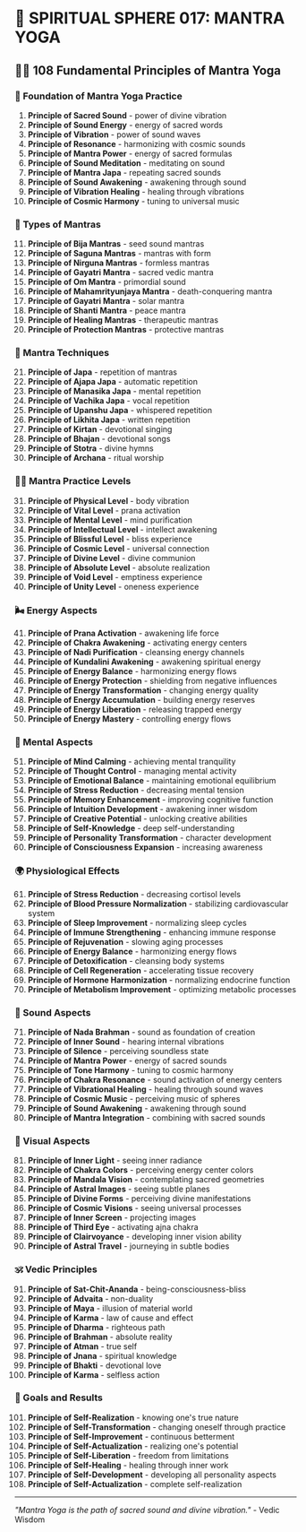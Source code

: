 # 🌟 SPIRITUAL SPHERE 017: MANTRA YOGA

## 🧘‍♀️ 108 Fundamental Principles of Mantra Yoga

### 🌌 Foundation of Mantra Yoga Practice

1. **Principle of Sacred Sound** - power of divine vibration
2. **Principle of Sound Energy** - energy of sacred words
3. **Principle of Vibration** - power of sound waves
4. **Principle of Resonance** - harmonizing with cosmic sounds
5. **Principle of Mantra Power** - energy of sacred formulas
6. **Principle of Sound Meditation** - meditating on sound
7. **Principle of Mantra Japa** - repeating sacred sounds
8. **Principle of Sound Awakening** - awakening through sound
9. **Principle of Vibration Healing** - healing through vibrations
10. **Principle of Cosmic Harmony** - tuning to universal music

### 🎯 Types of Mantras

11. **Principle of Bija Mantras** - seed sound mantras
12. **Principle of Saguna Mantras** - mantras with form
13. **Principle of Nirguna Mantras** - formless mantras
14. **Principle of Gayatri Mantra** - sacred vedic mantra
15. **Principle of Om Mantra** - primordial sound
16. **Principle of Mahamrityunjaya Mantra** - death-conquering mantra
17. **Principle of Gayatri Mantra** - solar mantra
18. **Principle of Shanti Mantra** - peace mantra
19. **Principle of Healing Mantras** - therapeutic mantras
20. **Principle of Protection Mantras** - protective mantras

### 🌟 Mantra Techniques

21. **Principle of Japa** - repetition of mantras
22. **Principle of Ajapa Japa** - automatic repetition
23. **Principle of Manasika Japa** - mental repetition
24. **Principle of Vachika Japa** - vocal repetition
25. **Principle of Upanshu Japa** - whispered repetition
26. **Principle of Likhita Japa** - written repetition
27. **Principle of Kirtan** - devotional singing
28. **Principle of Bhajan** - devotional songs
29. **Principle of Stotra** - divine hymns
30. **Principle of Archana** - ritual worship

### 🧘‍♀️ Mantra Practice Levels

31. **Principle of Physical Level** - body vibration
32. **Principle of Vital Level** - prana activation
33. **Principle of Mental Level** - mind purification
34. **Principle of Intellectual Level** - intellect awakening
35. **Principle of Blissful Level** - bliss experience
36. **Principle of Cosmic Level** - universal connection
37. **Principle of Divine Level** - divine communion
38. **Principle of Absolute Level** - absolute realization
39. **Principle of Void Level** - emptiness experience
40. **Principle of Unity Level** - oneness experience

### 🌬️ Energy Aspects

41. **Principle of Prana Activation** - awakening life force
42. **Principle of Chakra Awakening** - activating energy centers
43. **Principle of Nadi Purification** - cleansing energy channels
44. **Principle of Kundalini Awakening** - awakening spiritual energy
45. **Principle of Energy Balance** - harmonizing energy flows
46. **Principle of Energy Protection** - shielding from negative influences
47. **Principle of Energy Transformation** - changing energy quality
48. **Principle of Energy Accumulation** - building energy reserves
49. **Principle of Energy Liberation** - releasing trapped energy
50. **Principle of Energy Mastery** - controlling energy flows

### 🧠 Mental Aspects

51. **Principle of Mind Calming** - achieving mental tranquility
52. **Principle of Thought Control** - managing mental activity
53. **Principle of Emotional Balance** - maintaining emotional equilibrium
54. **Principle of Stress Reduction** - decreasing mental tension
55. **Principle of Memory Enhancement** - improving cognitive function
56. **Principle of Intuition Development** - awakening inner wisdom
57. **Principle of Creative Potential** - unlocking creative abilities
58. **Principle of Self-Knowledge** - deep self-understanding
59. **Principle of Personality Transformation** - character development
60. **Principle of Consciousness Expansion** - increasing awareness

### 🌍 Physiological Effects

61. **Principle of Stress Reduction** - decreasing cortisol levels
62. **Principle of Blood Pressure Normalization** - stabilizing cardiovascular system
63. **Principle of Sleep Improvement** - normalizing sleep cycles
64. **Principle of Immune Strengthening** - enhancing immune response
65. **Principle of Rejuvenation** - slowing aging processes
66. **Principle of Energy Balance** - harmonizing energy flows
67. **Principle of Detoxification** - cleansing body systems
68. **Principle of Cell Regeneration** - accelerating tissue recovery
69. **Principle of Hormone Harmonization** - normalizing endocrine function
70. **Principle of Metabolism Improvement** - optimizing metabolic processes

### 🎵 Sound Aspects

71. **Principle of Nada Brahman** - sound as foundation of creation
72. **Principle of Inner Sound** - hearing internal vibrations
73. **Principle of Silence** - perceiving soundless state
74. **Principle of Mantra Power** - energy of sacred sounds
75. **Principle of Tone Harmony** - tuning to cosmic harmony
76. **Principle of Chakra Resonance** - sound activation of energy centers
77. **Principle of Vibrational Healing** - healing through sound waves
78. **Principle of Cosmic Music** - perceiving music of spheres
79. **Principle of Sound Awakening** - awakening through sound
80. **Principle of Mantra Integration** - combining with sacred sounds

### 🌈 Visual Aspects

81. **Principle of Inner Light** - seeing inner radiance
82. **Principle of Chakra Colors** - perceiving energy center colors
83. **Principle of Mandala Vision** - contemplating sacred geometries
84. **Principle of Astral Images** - seeing subtle planes
85. **Principle of Divine Forms** - perceiving divine manifestations
86. **Principle of Cosmic Visions** - seeing universal processes
87. **Principle of Inner Screen** - projecting images
88. **Principle of Third Eye** - activating ajna chakra
89. **Principle of Clairvoyance** - developing inner vision ability
90. **Principle of Astral Travel** - journeying in subtle bodies

### 🕉️ Vedic Principles

91. **Principle of Sat-Chit-Ananda** - being-consciousness-bliss
92. **Principle of Advaita** - non-duality
93. **Principle of Maya** - illusion of material world
94. **Principle of Karma** - law of cause and effect
95. **Principle of Dharma** - righteous path
96. **Principle of Brahman** - absolute reality
97. **Principle of Atman** - true self
98. **Principle of Jnana** - spiritual knowledge
99. **Principle of Bhakti** - devotional love
100. **Principle of Karma** - selfless action

### 🚀 Goals and Results

101. **Principle of Self-Realization** - knowing one's true nature
102. **Principle of Self-Transformation** - changing oneself through practice
103. **Principle of Self-Improvement** - continuous betterment
104. **Principle of Self-Actualization** - realizing one's potential
105. **Principle of Self-Liberation** - freedom from limitations
106. **Principle of Self-Healing** - healing through inner work
107. **Principle of Self-Development** - developing all personality aspects
108. **Principle of Self-Actualization** - complete self-realization

---

*"Mantra Yoga is the path of sacred sound and divine vibration."* - Vedic Wisdom

